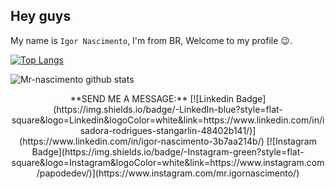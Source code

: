 ## Hey guys 
My name is `Igor Nascimento`, I'm from BR, Welcome to my profile 😉.

[![Top Langs](https://github-readme-stats.vercel.app/api/top-langs/?username=mr-nascimento&layout=compact&theme=dracula)](https://github.com/anuraghazra/github-readme-stats)

![Mr-nascimento github stats](https://github-readme-stats.vercel.app/api?username=mr-nascimento&theme=dracula&show_icons=true)

<p align="center">**SEND ME A MESSAGE:** 
[![Linkedin Badge](https://img.shields.io/badge/-LinkedIn-blue?style=flat-square&logo=Linkedin&logoColor=white&link=https://www.linkedin.com/in/isadora-rodrigues-stangarlin-48402b141/)](https://www.linkedin.com/in/igor-nascimento-3b7aa214b/) [![Instagram Badge](https://img.shields.io/badge/-Instagram-green?style=flat-square&logo=Instagram&logoColor=white&link=https://www.instagram.com/papodedev/)](https://www.instagram.com/mr.igornascimento/)</p>
